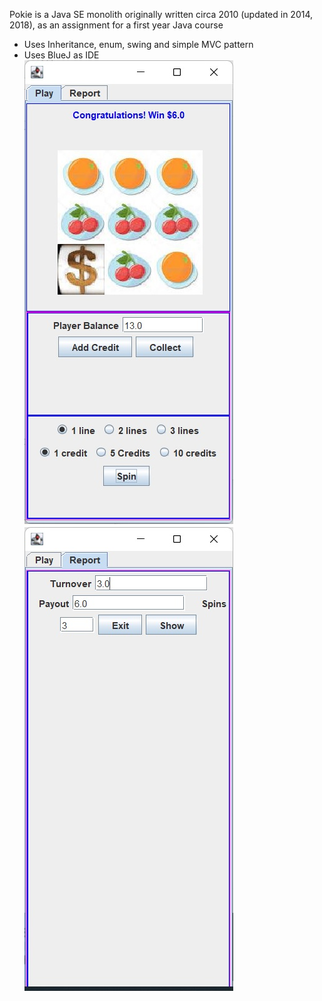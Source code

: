 Pokie is a Java SE monolith originally written circa 2010 (updated in 2014, 2018), as an assignment for a first year Java course
- Uses Inheritance, enum, swing and simple MVC pattern
- Uses BlueJ as IDE <br>
![Pokie](/Pokie.jpg?raw=true "Pokie GUI")
![PokieStats](/PokieStats.jpg?raw=true "Pokie Stats")
